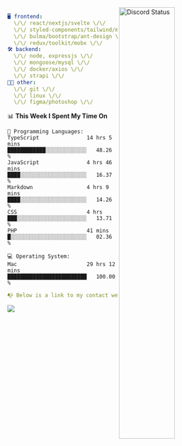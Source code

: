
<a href="https://discord.com/users/279302975371870218" target="_blank">
    <img width="50%" align="right" alt="Discord Status" src="https://lanyard.cnrad.dev/api/279302975371870218?bg=161B22&borderRadius=5px%205px%200%200&hideTimestamp=true&idleMessage=Just%20chillin%27%20at%20the%20moment&animated=true">
</a>

```yaml
🖥️ frontend: 
  \/\/ react/nextjs/svelte \/\/
  \/\/ styled-components/tailwind/mui/
  \/\/ bulma/bootstrap/ant-design \/\/
  \/\/ redux/toolkit/mobx \/\/
🛠 backend: 
  \/\/ node, expressjs \/\/
  \/\/ mongoose/mysql \/\/
  \/\/ docker/axios \/\/
  \/\/ strapi \/\/
👨‍💻 other: 
  \/\/ git \/\/ 
  \/\/ linux \/\/
  \/\/ figma/photoshop \/\/
```
<!--START_SECTION:waka-->
📊 **This Week I Spent My Time On** 

```text
💬 Programming Languages: 
TypeScript               14 hrs 5 mins       ████████████░░░░░░░░░░░░░   48.26 % 
JavaScript               4 hrs 46 mins       ████░░░░░░░░░░░░░░░░░░░░░   16.37 % 
Markdown                 4 hrs 9 mins        ████░░░░░░░░░░░░░░░░░░░░░   14.26 % 
CSS                      4 hrs               ███░░░░░░░░░░░░░░░░░░░░░░   13.71 % 
PHP                      41 mins             █░░░░░░░░░░░░░░░░░░░░░░░░   02.36 % 

💻 Operating System: 
Mac                      29 hrs 12 mins      █████████████████████████   100.00 % 
```


<!--END_SECTION:waka-->
```yaml
📭 Below is a link to my contact website 
```
<a href="https://mxns.xyz" target="_black"> <img src="https://img.shields.io/badge/website-161B22?style=for-the-badge&logo=About.me&logoColor=white"></img> <a/>
